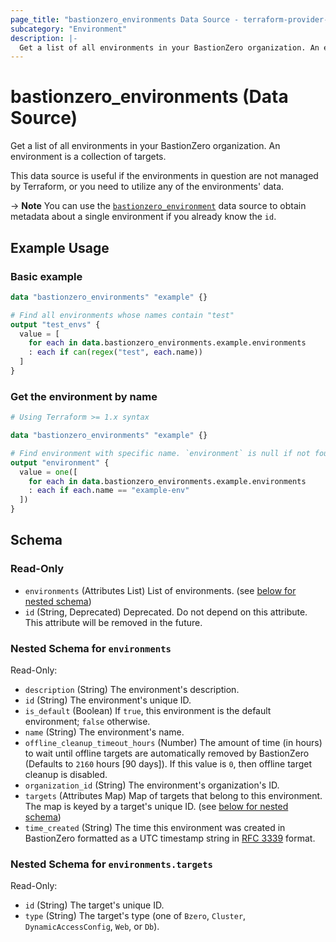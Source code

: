 ```yaml
---
page_title: "bastionzero_environments Data Source - terraform-provider-bastionzero"
subcategory: "Environment"
description: |-
  Get a list of all environments in your BastionZero organization. An environment is a collection of targets.
---
```


# bastionzero_environments (Data Source)

Get a list of all environments in your BastionZero organization. An environment is a collection of targets.

This data source is useful if the environments in question are not managed by
Terraform, or you need to utilize any of the environments' data.

-> **Note** You can use the [`bastionzero_environment`](environment) data source
to obtain metadata about a single environment if you already know the `id`.

## Example Usage

### Basic example

```terraform
data "bastionzero_environments" "example" {}

# Find all environments whose names contain "test"
output "test_envs" {
  value = [
    for each in data.bastionzero_environments.example.environments
    : each if can(regex("test", each.name))
  ]
}
```

### Get the environment by name

```terraform
# Using Terraform >= 1.x syntax

data "bastionzero_environments" "example" {}

# Find environment with specific name. `environment` is null if not found.
output "environment" {
  value = one([
    for each in data.bastionzero_environments.example.environments
    : each if each.name == "example-env"
  ])
}
```

<!-- schema generated by tfplugindocs -->
## Schema

### Read-Only

- `environments` (Attributes List) List of environments. (see [below for nested schema](#nestedatt--environments))
- `id` (String, Deprecated) Deprecated. Do not depend on this attribute. This attribute will be removed in the future.

<a id="nestedatt--environments"></a>
### Nested Schema for `environments`

Read-Only:

- `description` (String) The environment's description.
- `id` (String) The environment's unique ID.
- `is_default` (Boolean) If `true`, this environment is the default environment; `false` otherwise.
- `name` (String) The environment's name.
- `offline_cleanup_timeout_hours` (Number) The amount of time (in hours) to wait until offline targets are automatically removed by BastionZero (Defaults to `2160` hours [90 days]). If this value is `0`, then offline target cleanup is disabled.
- `organization_id` (String) The environment's organization's ID.
- `targets` (Attributes Map) Map of targets that belong to this environment. The map is keyed by a target's unique ID. (see [below for nested schema](#nestedatt--environments--targets))
- `time_created` (String) The time this environment was created in BastionZero formatted as a UTC timestamp string in [RFC 3339](https://datatracker.ietf.org/doc/html/rfc3339) format.

<a id="nestedatt--environments--targets"></a>
### Nested Schema for `environments.targets`

Read-Only:

- `id` (String) The target's unique ID.
- `type` (String) The target's type (one of `Bzero`, `Cluster`, `DynamicAccessConfig`, `Web`, or `Db`).